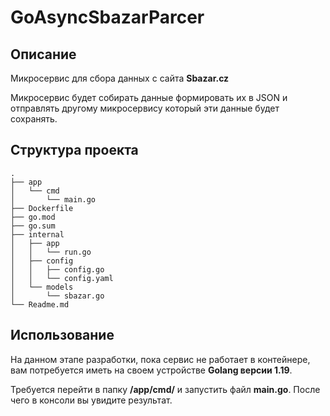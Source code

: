 # GoAsyncSbazarParcer

## Описание 

Микросервис для сбора данных с сайта **Sbazar.cz**

Микросервис будет собирать данные формировать их в JSON и отправлять другому микросервису который эти данные будет сохранять.

## Структура проекта

```.
.
├── app
│   └── cmd
│       └── main.go
├── Dockerfile
├── go.mod
├── go.sum
├── internal
│   ├── app
│   │   └── run.go
│   ├── config
│   │   ├── config.go
│   │   └── config.yaml
│   └── models
│       └── sbazar.go
└── Readme.md
```

## Использование

На данном этапе разработки, пока сервис не работает в контейнере, вам потребуется иметь на своем устройстве **Golang версии 1.19**.

Требуется перейти в папку **/app/cmd/** и запустить файл **main.go**. После чего в консоли вы увидите результат.
